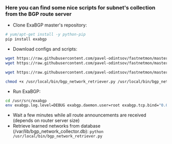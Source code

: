 ### Here you can find some nice scripts for subnet's collection from the BGP route server

- Clone ExaBGP master's repository:
```bash
# yum/apt-get install -y python-pip
pip install exabgp
```
- Download configs and scripts:
```bash
wget https://raw.githubusercontent.com/pavel-odintsov/fastnetmon/master/src/scripts/exabgp_network_collector.conf -O/etc/exabgp_network_collector.conf
wget https://raw.githubusercontent.com/pavel-odintsov/fastnetmon/master/src/scripts/bgp_network_retriever.py -O/usr/local/bin/bgp_network_retriever.py

wget https://raw.githubusercontent.com/pavel-odintsov/fastnetmon/master/src/scripts/bgp_network_collector.py -O/usr/local/bin/bgp_network_collector.py

chmod +x /usr/local/bin/bgp_network_retriever.py /usr/local/bin/bgp_network_collector.py
```
- Run ExaBGP:
```bash
cd /usr/src/exabgp
env exabgp.log.level=DEBUG exabgp.daemon.user=root exabgp.tcp.bind="0.0.0.0" exabgp.tcp.port=179 exabgp.daemon.daemonize=false exabgp.daemon.pid=/var/run/exabgp.pid exabgp.log.destination=/var/log/exabgp.log exabgp /etc/exabgp_network_collector.conf
```
- Wait a few minutes while all route announcements are received (depends on router server size)
- Retrieve learned networks from database (/var/lib/bgp_network_collector.db): ```python /usr/local/bin/bgp_network_retriever.py```
